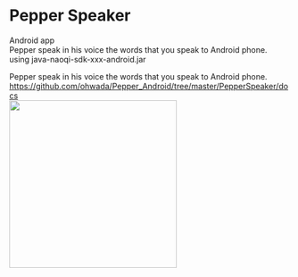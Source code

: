 Pepper Speaker
===============

Android app <br>
Pepper speak in his voice the words that you speak to Android phone. <br>
using java-naoqi-sdk-xxx-android.jar <br>

Pepper speak in his voice the words that you speak to Android phone. <br>
https://github.com/ohwada/Pepper_Android/tree/master/PepperSpeaker/docs <br>
<img src="https://raw.githubusercontent.com/ohwada/Pepper_Android/master/PepperSpeaker/docs/concept.png" width="300" />
